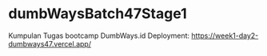 # dumbWaysBatch47Stage1
Kumpulan Tugas bootcamp DumbWays.id 
Deployment: 
https://week1-day2-dumbways47.vercel.app/

